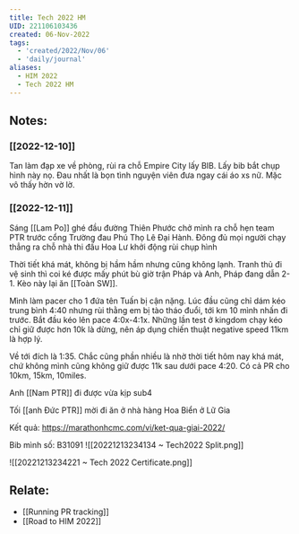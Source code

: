```yaml
---
title: Tech 2022 HM
UID: 221106103436
created: 06-Nov-2022
tags:
  - 'created/2022/Nov/06'
  - 'daily/journal'
aliases:
  - HIM 2022
  - Tech 2022 HM
---
```

## Notes:

### [[2022-12-10]]
Tan làm đạp xe về phòng, rùi ra chỗ Empire City lấy BIB. Lấy bib bắt chụp hình này nọ. Đau nhất là bọn tình nguyện viên đưa ngay cái áo xs nữ. Mặc vô thấy hờn vờ lờ.



### [[2022-12-11]]
Sáng [[Lam Po]] ghé đầu đường Thiên Phước chở mình ra chỗ hẹn team PTR trước cổng Trường đau Phú Thọ Lê Đại Hành. Đông đủ mọi người chạy thẳng ra chỗ nhà thi đấu Hoa Lư khởi động rùi chụp hình

Thời tiết khá mát, không bị hầm hầm nhưng cũng không lạnh. Tranh thủ đi vệ sinh thì coi ké được mấy phút bù giờ trận Pháp và Anh, Pháp đang dẫn 2-1. Kèo này lại ăn [[Toàn SW]].

Mình làm pacer cho 1 đứa tên Tuấn bị cận nặng. Lúc đầu cũng chỉ dám kéo trung bình 4:40 nhưng rùi thằng em bị tào tháo đuổi, tới km 10 mình nhấn đi trước. Bắt đầu kéo lên pace 4:0x-4:1x. Những lần test ở kingdom chạy kéo chỉ giữ được hơn 10k là dừng, nên áp dụng chiến thuật negative speed 11km là hợp lý.

Về tới đích là 1:35. Chắc cũng phần nhiều là nhờ thời tiết hôm nay khá mát, chứ không mình cũng không giữ được 11k sau dưới pace 4:20. Có cả PR cho 10km, 15km, 10miles.

Anh [[Nam PTR]] đi được vừa kịp sub4

Tối [[anh Đức PTR]] mời đi ăn ở nhà hàng Hoa Biển ở Lữ Gia

Kết quả:
https://marathonhcmc.com/vi/ket-qua-giai-2022/

Bib mình số: B31091
![[20221213234134 ~ Tech2022 Split.png]]

![[20221213234221 ~ Tech 2022 Certificate.png]]


## Relate:
- [[Running PR tracking]]
- [[Road to HIM 2022]]